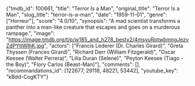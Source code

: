 {"tmdb_id": 100661, "title": "Terror Is a Man", "original_title": "Terror Is a Man", "slug_title": "terror-is-a-man", "date": "1959-11-01", "genre": ["Horreur"], "score": "4.0/10", "synopsis": "A mad scientist transforms a panther into a man-like creature that escapes and goes on a murderous rampage.", "image": "https://image.tmdb.org/t/p/w185_and_h278_bestv2/4msyuRptwbmngJezvZdPYtIWlhK.jpg", "actors": ["Francis Lederer (Dr. Charles Girard)", "Greta Thyssen (Frances Girard)", "Richard Derr (William Fitzgerald)", "Oscar Keesee (Walter Perrera)", "Lilia Duran (Selene)", "Peyton Keesee (Tiago - the Boy)", "Flory Carlos (Beast-Man)"], "comments": [], "recommandations_id": [122677, 29118, 48221, 53442], "youtube_key": "kBdd-CogKTY"}